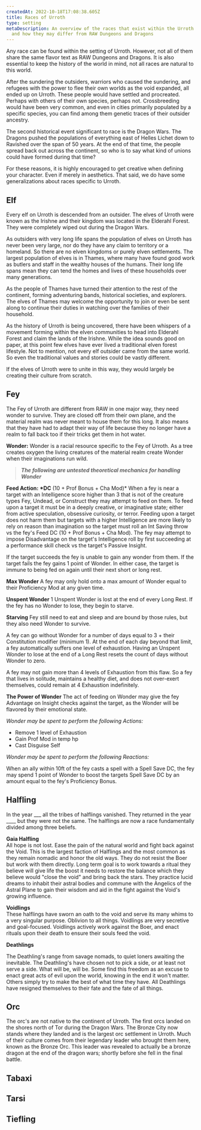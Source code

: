 ```yaml
---
createdAt: 2022-10-18T17:08:38.605Z
title: Races of Urroth
type: setting
metaDescription: An overview of the races that exist within the Urroth setting
  and how they may differ from RAW Dungeons and Dragons
---
```

A﻿ny race can be found within the setting of Urroth. However, not all of them share the same flavor text as RAW Dungeons and Dragons. It is also essential to keep the history of the world in mind, not all races are natural to this world.

A﻿fter the sundering the outsiders, warriors who caused the sundering, and refugees with the power to flee their own worlds as the void expanded, all ended up on Urroth. These people would have settled and procreated. Perhaps with others of their own species, perhaps not. Crossbreeding would have been very common, and even in cities primarily populated by a specific species, you can find among them genetic traces of their outsider ancestry.

T﻿he second historical event significant to race is the Dragon Wars. The Dragons pushed the populations of everything east of Helles Lichet down to Ravished over the span of 50 years. At the end of that time, the people spread back out across the continent, so who is to say what kind of unions could have formed during that time?

F﻿or these reasons, it is highly encouraged to get creative when defining your character. Even if merely in aesthetics. That said, we do have some generalizations about races specific to Urroth.

## E﻿lf

E﻿very elf on Urroth is descended from an outsider. The elves of Urroth were known as the Irishne and their kingdom was located in the Elderahl Forest. They were completely wiped out during the Dragon Wars.

A﻿s outsiders with very long life spans the population of elves on Urroth has never been very large, nor do they have any claim to territory or a homeland. So there are no elven kingdoms or purely elven settlements. The largest population of elves is in Thames, where many have found good work as butlers and staff in the wealthy houses of the humans. Their long life spans mean they can tend the homes and lives of these households over many generations.

A﻿s the people of Thames have turned their attention to the rest of the continent, forming adventuring bands, historical societies, and explorers. The elves of Thames may welcome the opportunity to join or even be sent along to continue their duties in watching over the families of their household.

A﻿s the history of Urroth is being uncovered, there have been whispers of a movement forming within the elven communities to head into Elderahl Forest and claim the lands of the Irishne. While the idea sounds good on paper, at this point few elves have ever lived a traditional elven forest lifestyle. Not to mention, not every elf outsider came from the same world. So even the traditional values and stories could be vastly different. 

If the elves of Urroth were to unite in this way, they would largely be creating their culture from scratch.

## Fey

T﻿he Fey of Urroth are different from RAW in one major way, they need wonder to survive. They are closed off from their own plane, and the material realm was never meant to house them for this long. It also means that they have had to adapt their way of life because they no longer have a realm to fall back too if their tricks get them in hot water.

**Wonder:** 
Wonder is a racial resource specific to the Fey of Urroth. As a tree creates oxygen the living creatures of the material realm create Wonder when their imaginations run wild.

> ***T﻿he following are untested theoretical mechanics for handling Wonder***

**Feed Action:**
**\*DC** (10 + Prof Bonus + Cha Mod)*
When a fey is near a target with an Intelligence score higher than 3 that is not of the creature types Fey, Undead, or Construct they may attempt to feed on them. To feed upon a target it must be in a deeply creative, or imaginative state; either from active speculation, obsessive curiosity, or terror. Feeding upon a target does not harm them but targets with a higher Intelligence are more likely to rely on reason than imagination so the target must roll an Int Saving throw vs the fey's Feed DC (10 + Prof Bonus + Cha Mod). The fey may attempt to impose Disadvantage on the target's Intelligence roll by first succeeding at a performance skill check vs the target's Passive Insight. 

If the target succeeds the fey is unable to gain any wonder from them. If the target fails the fey gains 1 point of Wonder. In either case, the target is immune to being fed on again until their next short or long rest.

**Max Wonder**
A fey may only hold onto a max amount of Wonder equal to their  Proficiency Mod at any given time.

**Unspent Wonder**
1 Unspent Wonder is lost at the end of every Long Rest. If the fey has no Wonder to lose, they begin to starve.

**Starving**
Fey still need to eat and sleep and are bound by those rules, but they also need Wonder to survive.

A fey can go without Wonder for a number of days equal to 3 + their Constitution modifier (minimum 1). At the end of each day beyond that limit, a fey automatically suffers one level of exhaustion.  Having an Unspent Wonder to lose at the end of a Long Rest resets the count of days without Wonder to zero.

A fey may not gain more than 4 levels of Exhaustion from this flaw. So a fey that lives in solitude, maintains a healthy diet, and does not over-exert themselves, could remain at 4 Exhaustion indefinitely.

**The Power of Wonder**
The act of feeding on Wonder may give the fey Advantage on Insight checks against the target, as the Wonder will be flavored by their emotional state.

*Wonder may be spent to perform the following Actions:*

* Remove 1 level of Exhaustion
* Gain Prof Mod in temp hp
* Cast Disguise Self

*Wonder may be spent to perform the following Reactions:*

When an ally within 10ft of the fey casts a spell with a Spell Save DC, the fey may spend 1 point of Wonder to boost the targets Spell Save DC by an amount equal to the fey's Proficiency Bonus.

## Halfling

I﻿n the year \_\_\_ all the tribes of halflings vanished. They returned in the year \_\_\__ but they were not the same. The halflings are now a race fundamentally divided among three beliefs.

**G﻿aia Halfling**\
All hope is not lost. Ease the pain of the natural world and fight back against the Void. This is the largest faction of Halflings and the most common as they remain nomadic and honor the old ways. They do not resist the Boer but work with them directly. Long term goal is to work towards a ritual they believe will give life the boost it needs to restore the balance which they believe would "close the void" and bring back the stars. They practice lucid dreams to inhabit their astral bodies and commune with the Angelics of the Astral Plane to gain their wisdom and aid in the fight against the Void's growing influence.

**V﻿oidlings**\
These halflings have sworn an oath to the void and serve its many whims to a very singular purpose. Oblivion to all things. Voidlings are very secretive and goal-focused. Voidlings actively work against the Boer, and enact rituals upon their death to ensure their souls feed the void.

**D﻿eathlings**

T﻿he Deathling's range from savage nomads, to quiet loners awaiting the inevitable. The Deathling's have chosen not to pick a side, or at least not serve a side. What will be, will be. Some find this freedom as an excuse to enact great acts of evil upon the world, knowing in the end it won't matter. Others simply try to make the best of what time they have. All Deathlings have resigned themselves to their fate and the fate of all things.

## O﻿rc

T﻿he orc's are not native to the continent of Urroth. The first orcs landed on the shores north of Tor during the Dragon Wars. The Bronze City now stands where they landed and is the largest orc settlement in Urroth.  Much of their culture comes from their legendary leader who brought them here, known as the Bronze Orc. This leader was revealed to actually be a bronze dragon at the end of the dragon wars; shortly before she fell in the final battle.

## T﻿abaxi

## T﻿arsi

## Tiefling